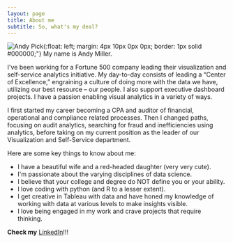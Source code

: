 ```yaml
---
layout: page
title: About me
subtitle: So, what's my deal?
---
```


![Andy Pick](/psuanm5030.github.io/img/profile-picture-768x1024.jpg){:float: left; margin: 4px 10px 0px 0px; border: 1px solid #000000;"} My name is Andy Miller.  

I've been working for a Fortune 500 company leading their visualization and self-service analytics initiative.  My day-to-day consists of leading a “Center of Excellence,” engraining a culture of doing more with the data we have, utilizing our best resource – our people.  I also support executive dashboard projects.  I have a passion enabling visual analytics in a variety of ways.

I first started my career becoming a CPA and auditor of financial, operational and compliance related processes.  Then I changed paths, focusing on audit analytics, searching for fraud and inefficiencies using analytics, before taking on my current position as the leader of our Visualization and Self-Service department. 

Here are some key things to know about me: 

- I have a beautiful wife and a red-headed daughter (very very cute).
- I'm passionate about the varying disciplines of data science.
- I believe that your college and degree do NOT define you or your ability.
- I love coding with python (and R to a lesser extent).  
- I get creative in Tableau with data and have honed my knowledge of working with data at various levels to make insights visible.
- I love being engaged in my work and crave projects that require thinking.

**Check my** [LinkedIn](https://www.linkedin.com/in/andrewmiller09/)!!!